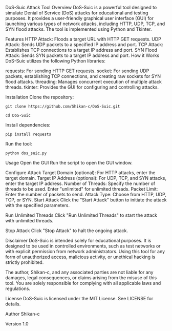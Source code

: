 DoS-Suic Attack Tool
Overview DoS-Suic is a powerful tool designed to simulate Denial of Service (DoS) attacks for educational and testing purposes. It provides a user-friendly graphical user interface (GUI) for launching various types of network attacks, including HTTP, UDP, TCP, and SYN flood attacks. The tool is implemented using Python and Tkinter.

Features
HTTP Attack: Floods a target URL with HTTP GET requests.
UDP Attack: Sends UDP packets to a specified IP address and port.
TCP Attack: Establishes TCP connections to a target IP address and port.
SYN Flood Attack: Sends SYN packets to a target IP address and port.
How it Works DoS-Suic utilizes the following Python libraries:

requests: For sending HTTP GET requests.
socket: For sending UDP packets, establishing TCP connections, and creating raw sockets for SYN flood attacks.
threading: Manages concurrent execution of multiple attack threads.
tkinter: Provides the GUI for configuring and controlling attacks.

Installation
Clone the repository:
```
git clone https://github.com/Shikan-c/DoS-Suic.git
```
```
cd DoS-Suic
```

Install dependencies:
```
pip install requests
```

Run the tool:
```
python dos_suic.py
```

Usage
Open the GUI
Run the script to open the GUI window.

Configure Attack
Target Domain (optional): For HTTP attacks, enter the target domain.
Target IP Address (optional): For UDP, TCP, and SYN attacks, enter the target IP address.
Number of Threads: Specify the number of threads to be used. Enter "unlimited" for unlimited threads.
Packet Limit: Enter the number of packets to send.
Attack Type: Choose from HTTP, UDP, TCP, or SYN.
Start Attack
Click the "Start Attack" button to initiate the attack with the specified parameters.

Run Unlimited Threads
Click "Run Unlimited Threads" to start the attack with unlimited threads.

Stop Attack
Click "Stop Attack" to halt the ongoing attack.

Disclaimer
DoS-Suic is intended solely for educational purposes. It is designed to be used in controlled environments, such as test networks or with explicit permission from network administrators. Using this tool for any form of unauthorized access, malicious activity, or unethical hacking is strictly prohibited.

The author, Shikan-c, and any associated parties are not liable for any damages, legal consequences, or claims arising from the misuse of this tool. You are solely responsible for complying with all applicable laws and regulations.

License
DoS-Suic is licensed under the MIT License. See LICENSE for details.

Author
Shikan-c

Version
1.0

